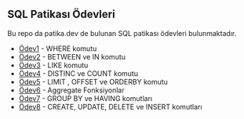 ## SQL Patikası Ödevleri
Bu repo da patika.dev de bulunan SQL patikası ödevleri bulunmaktadır.

- [Ödev1](Ödevler/Odev1.sql) - WHERE komutu 
- [Ödev2](Ödevler/Odev2.sql) - BETWEEN ve IN komutu
- [Ödev3](Ödevler/Odev3.sql) - LIKE komutu
- [Ödev4](Ödevler/Odev4.sql) - DISTINC ve COUNT komutu
- [Ödev5](Ödevler/Odev5.sql) - LIMIT , OFFSET ve ORDERBY komutu
- [Ödev6](Ödevler/Odev6.sql) - Aggregate Fonksiyonlar
- [Ödev7](Ödevler/Odev7.sql) - GROUP BY ve HAVING komutları
- [Ödev8](Ödevler/Odev8.sql) - CREATE, UPDATE, DELETE ve INSERT komutları
